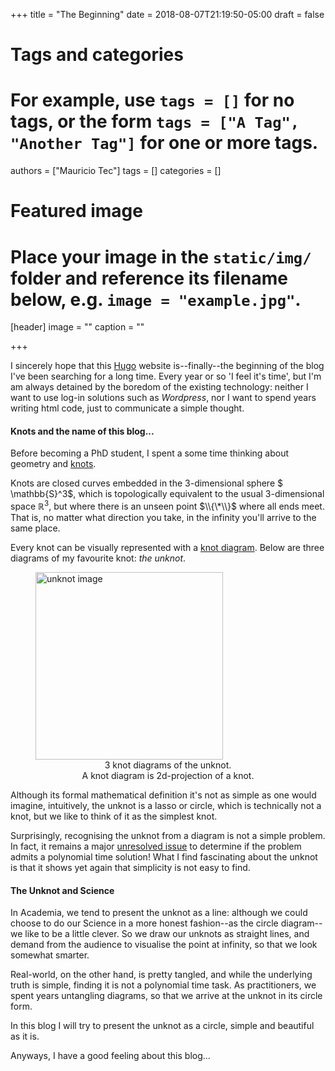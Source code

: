 +++
title = "The Beginning"
date = 2018-08-07T21:19:50-05:00
draft = false

# Tags and categories
# For example, use `tags = []` for no tags, or the form `tags = ["A Tag", "Another Tag"]` for one or more tags.
authors = ["Mauricio Tec"]
tags = []
categories = []

# Featured image
# Place your image in the `static/img/` folder and reference its filename below, e.g. `image = "example.jpg"`.
[header]
image = ""
caption = ""

+++

I sincerely hope that this [Hugo](https://gohugo.io/) website is--finally--the beginning of the blog I've been searching for a long time. Every year or so 'I feel it's time', but I'm am always detained by the boredom of the existing technology: neither I want to use log-in solutions such as *Wordpress*, nor I want to spend years writing html code, just to communicate a simple thought. 

#### Knots and the name of this blog...

Before becoming a PhD student, I spent a some time thinking about geometry and [knots](https://en.wikipedia.org/wiki/Knot_theory). 

Knots are closed curves embedded in the 3-dimensional sphere $
\mathbb{S}^3$, which is topologically equivalent to the usual 3-dimensional space $\mathbb{R}^3$, but where there is an unseen point $\\{\*\\}$ where all ends meet. That is, no matter what direction you take, in the infinity you'll arrive to the same place.

Every knot can be visually represented with a [knot diagram](https://en.wikipedia.org/wiki/Knot_theory#Knot_diagrams). Below are three diagrams of my favourite knot: *the unknot*.

<figure>
<img src="/img/the-beginning/unknot.png" alt="unknot image" width="300"> 
 <figcaption><center>3 knot diagrams of the unknot.<br/>A knot diagram is 2d-projection of a knot.</center></figcaption>
</figure>

Although its formal mathematical definition it's not as simple as one would imagine, intuitively, the unknot is a lasso or circle, which is technically not a knot, but we like to think of it as the simplest knot. 

Surprisingly, recognising the unknot from a diagram is not a simple problem. In fact, it remains a major [unresolved issue](https://en.wikipedia.org/wiki/Unknotting_problem) to determine if the problem admits a polynomial time solution! What I find fascinating about the unknot is that it shows yet again that simplicity is not easy to find. 

#### The Unknot and Science

In Academia, we tend to present the unknot as a line: although we could choose to do our Science in a more honest fashion--as the circle diagram--we like to be a little clever. So we draw our unknots as straight lines, and demand from the audience to visualise the point at infinity, so that we look somewhat smarter.

Real-world, on the other hand, is pretty tangled, and while the underlying truth is simple, finding it is not a polynomial time task. As practitioners, we spent years untangling diagrams, so that we arrive at the unknot in its circle form.

In this blog I will try to present the unknot as a circle, simple and beautiful as it is.

Anyways, I have a good feeling about this blog...